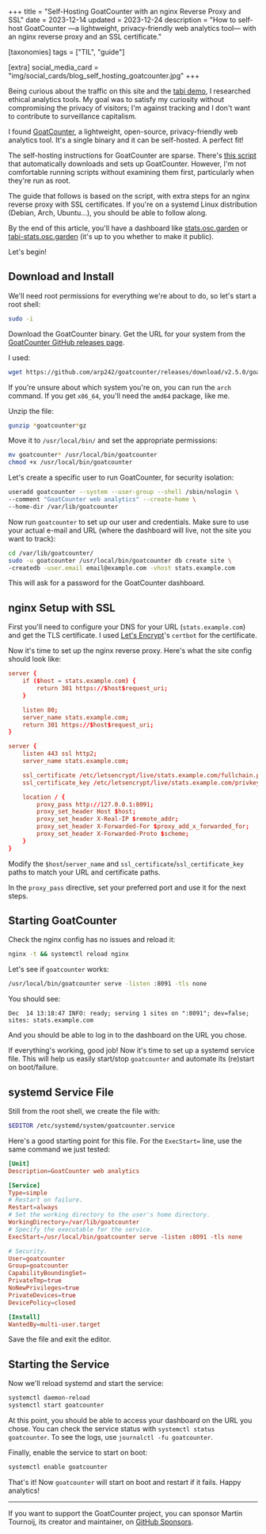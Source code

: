 +++
title = "Self-Hosting GoatCounter with an nginx Reverse Proxy and SSL"
date = 2023-12-14
updated = 2023-12-24
description = "How to self-host GoatCounter —a lightweight, privacy-friendly web analytics tool— with an nginx reverse proxy and an SSL certificate."

[taxonomies]
tags = ["TIL", "guide"]

[extra]
social_media_card = "img/social_cards/blog_self_hosting_goatcounter.jpg"
+++

Being curious about the traffic on this site and the [tabi demo](https://welpo.github.io/tabi/), I researched ethical analytics tools. My goal was to satisfy my curiosity without compromising the privacy of visitors; I'm against tracking and I don't want to contribute to surveillance capitalism.

I found [GoatCounter](https://www.goatcounter.com/), a lightweight, open-source, privacy-friendly web analytics tool. It's a single binary and it can be self-hosted. A perfect fit!

The self-hosting instructions for GoatCounter are sparse. There's [this script](https://actually.fyi/posts/goatcounter-vps/) that automatically downloads and sets up GoatCounter. However, I'm not comfortable running scripts without examining them first, particularly when they're run as root.

The guide that follows is based on the script, with extra steps for an nginx reverse proxy with SSL certificates. If you're on a systemd Linux distribution (Debian, Arch, Ubuntu…), you should be able to follow along.

By the end of this article, you'll have a dashboard like [stats.osc.garden](https://stats.osc.garden/) or [tabi-stats.osc.garden](https://tabi-stats.osc.garden/) (it's up to you whether to make it public).

Let's begin!

## Download and Install

We'll need root permissions for everything we're about to do, so let's start a root shell:

```bash
sudo -i
```

Download the GoatCounter binary. Get the URL for your system from the [GoatCounter GitHub releases page](https://github.com/arp242/goatcounter/releases).

I used:

```bash
wget https://github.com/arp242/goatcounter/releases/download/v2.5.0/goatcounter-v2.5.0-linux-amd64.gz
```

If you're unsure about which system you're on, you can run the `arch` command. If you get `x86_64`, you'll need the `amd64` package, like me.

Unzip the file:

```bash
gunzip *goatcounter*gz
```

Move it to `/usr/local/bin/` and set the appropriate permissions:

```bash
mv goatcounter* /usr/local/bin/goatcounter
chmod +x /usr/local/bin/goatcounter
```

Let's create a specific user to run GoatCounter, for security isolation:

```bash
useradd goatcounter --system --user-group --shell /sbin/nologin \
--comment "GoatCounter web analytics" --create-home \
--home-dir /var/lib/goatcounter
```

Now run `goatcounter` to set up our user and credentials. Make sure to use your actual e-mail and URL (where the dashboard will live, not the site you want to track):

```bash
cd /var/lib/goatcounter/
sudo -u goatcounter /usr/local/bin/goatcounter db create site \
-createdb -user.email email@example.com -vhost stats.example.com
```

This will ask for a password for the GoatCounter dashboard.

## nginx Setup with SSL

First you'll need to configure your DNS for your URL (`stats.example.com`) and get the TLS certificate. I used [Let's Encrypt](https://letsencrypt.org/)'s `certbot` for the certificate.

Now it's time to set up the nginx reverse proxy. Here's what the site config should look like:

```conf
server {
    if ($host = stats.example.com) {
        return 301 https://$host$request_uri;
    }

    listen 80;
    server_name stats.example.com;
    return 301 https://$host$request_uri;
}

server {
    listen 443 ssl http2;
    server_name stats.example.com;

    ssl_certificate /etc/letsencrypt/live/stats.example.com/fullchain.pem;
    ssl_certificate_key /etc/letsencrypt/live/stats.example.com/privkey.pem;

    location / {
        proxy_pass http://127.0.0.1:8091;
        proxy_set_header Host $host;
        proxy_set_header X-Real-IP $remote_addr;
        proxy_set_header X-Forwarded-For $proxy_add_x_forwarded_for;
        proxy_set_header X-Forwarded-Proto $scheme;
    }
}
```

Modify the `$host`/`server_name` and `ssl_certificate`/`ssl_certificate_key` paths to match your URL and certificate paths.

In the `proxy_pass` directive, set your preferred port and use it for the next steps.

## Starting GoatCounter

Check the nginx config has no issues and reload it:

```bash
nginx -t && systemctl reload nginx
```

Let's see if `goatcounter` works:

```bash
/usr/local/bin/goatcounter serve -listen :8091 -tls none
```

You should see:

```text
Dec  14 13:18:47 INFO: ready; serving 1 sites on ":8091"; dev=false; sites: stats.example.com
```

And you should be able to log in to the dashboard on the URL you chose.

If everything's working, good job! Now it's time to set up a systemd service file. This will help us easily start/stop `goatcounter` and automate its (re)start on boot/failure.

## systemd Service File

Still from the root shell, we create the file with:

```bash
$EDITOR /etc/systemd/system/goatcounter.service
```

Here's a good starting point for this file. For the `ExecStart=` line, use the same command we just tested:

```conf
[Unit]
Description=GoatCounter web analytics

[Service]
Type=simple
# Restart on failure.
Restart=always
# Set the working directory to the user's home directory.
WorkingDirectory=/var/lib/goatcounter
# Specify the executable for the service.
ExecStart=/usr/local/bin/goatcounter serve -listen :8091 -tls none

# Security.
User=goatcounter
Group=goatcounter
CapabilityBoundingSet=
PrivateTmp=true
NoNewPrivileges=true
PrivateDevices=true
DevicePolicy=closed

[Install]
WantedBy=multi-user.target
```

Save the file and exit the editor.

## Starting the Service

Now we'll reload systemd and start the service:

```bash
systemctl daemon-reload
systemctl start goatcounter
```

At this point, you should be able to access your dashboard on the URL you chose. You can check the service status with `systemctl status goatcounter`. To see the logs, use `journalctl -fu goatcounter`.

Finally, enable the service to start on boot:

```bash
systemctl enable goatcounter
```

That's it! Now `goatcounter` will start on boot and restart if it fails. Happy analytics!

---

If you want to support the GoatCounter project, you can sponsor Martin Tournoij, its creator and maintainer, on [GitHub Sponsors](https://github.com/sponsors/arp242).
